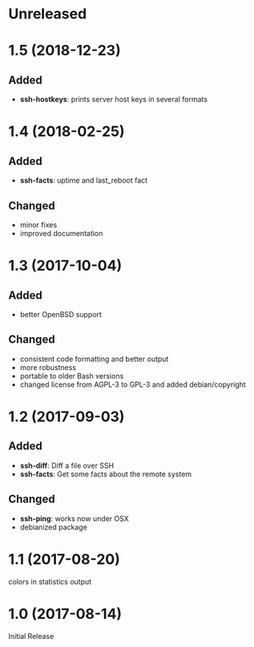# Unreleased

# 1.5 (2018-12-23)

## Added

- **ssh-hostkeys**:  prints server host keys in several formats

# 1.4 (2018-02-25)

## Added

- **ssh-facts**: uptime and last_reboot fact

## Changed

- minor fixes
- improved documentation

# 1.3 (2017-10-04)

## Added

- better OpenBSD support

## Changed

- consistent code formatting and better output
- more robustness
- portable to older Bash versions
- changed license from AGPL-3 to GPL-3 and added debian/copyright

# 1.2 (2017-09-03)

## Added

- **ssh-diff**: Diff a file over SSH
- **ssh-facts**: Get some facts about the remote system

## Changed

- **ssh-ping**: works now under OSX
- debianized package

# 1.1 (2017-08-20)

colors in statistics output

# 1.0 (2017-08-14)

Initial Release
